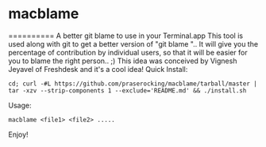 # macblame
==========
A better git blame to use in your Terminal.app
This tool is used along with git to get a better version of "git blame <filename>".. It will give you the percentage of contribution by individual users, so that it will be easier for you to blame the right person.. ;)
This idea was conceived by Vignesh Jeyavel of Freshdesk and it's a cool idea!
Quick Install:
```
cd; curl -#L https://github.com/praserocking/macblame/tarball/master | tar -xzv --strip-components 1 --exclude='README.md' && ./install.sh
```
Usage:
```
macblame <file1> <file2> .....
```
Enjoy!
